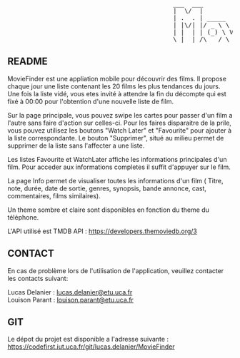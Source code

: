 <pre>
                                            ___  ___           _     ______ _           _           
                                            |  \/  |          (_)    |  ___(_)         | |          
                                            | .  . | _____   ___  ___| |_   _ _ __   __| | ___ _ __ 
                                            | |\/| |/ _ \ \ / / |/ _ \  _| | | '_ \ / _` |/ _ \ '__|
                                            | |  | | (_) \ V /| |  __/ |   | | | | | (_| |  __/ |   
                                            \_|  |_/\___/ \_/ |_|\___\_|   |_|_| |_|\__,_|\___|_|   
</pre>                                                   


## README

MovieFinder est une appliation mobile pour découvrir des films. Il propose chaque jour une liste contenant les 20 films les plus tendances du jours. Une fois la liste vidé, vous etes invité à attendre la fin du décompte qui est fixé à 00:00 pour l'obtention d'une nouvelle liste de film.

Sur la page principale, vous pouvez swipe les cartes pour passer d'un film a l'autre sans faire d'action sur celles-ci. Pour les faires disparaitre de la prile, vous pouvez utilisez les boutons "Watch Later" et "Favourite" pour ajouter à la liste correspondante. Le bouton "Supprimer", situé au milieu permet de supprimer de la liste sans l'affecter a une liste.

Les listes Favourite et WatchLater affiche les informations principales d'un film. Pour acceder aux informations completes il suffit d'appuyer sur le film.

La page Info permet de visualiser toutes les informations d'un film ( Titre, note, durée, date de sortie, genres, synopsis, bande annonce, cast, commentaires, films similaires).

Un theme sombre et claire sont disponibles en fonction du theme du téléphone.

L'API utilisé est TMDB API : https://developers.themoviedb.org/3


## CONTACT

En cas de problème lors de l'utilisation de l'application, veuillez contacter les contacts suivant:

Lucas Delanier : lucas.delanier@etu.uca.fr </br>
Louison Parant : louison.parant@etu.uca.fr 

## GIT

Le dépot du projet est disponible a l'adresse suivante : https://codefirst.iut.uca.fr/git/lucas.delanier/MovieFinder
                                                        